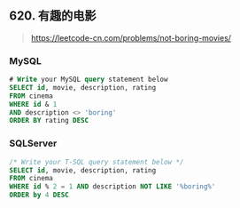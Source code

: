 ## 620. 有趣的电影
> https://leetcode-cn.com/problems/not-boring-movies/


### MySQL
```sql
# Write your MySQL query statement below
SELECT id, movie, description, rating
FROM cinema
WHERE id & 1
AND description <> 'boring'
ORDER BY rating DESC
```

### SQLServer
```sql
/* Write your T-SQL query statement below */
SELECT id, movie, description, rating
FROM cinema
WHERE id % 2 = 1 AND description NOT LIKE '%boring%'
ORDER by 4 DESC
```
